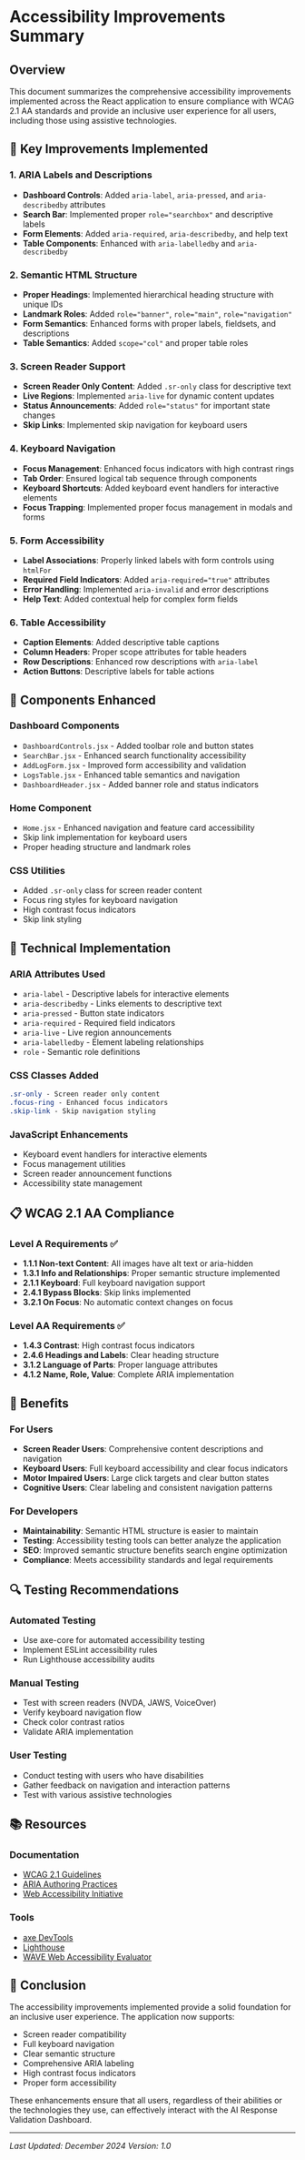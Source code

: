 # Accessibility Improvements Summary

## Overview
This document summarizes the comprehensive accessibility improvements implemented across the React application to ensure compliance with WCAG 2.1 AA standards and provide an inclusive user experience for all users, including those using assistive technologies.

## 🎯 Key Improvements Implemented

### 1. ARIA Labels and Descriptions
- **Dashboard Controls**: Added `aria-label`, `aria-pressed`, and `aria-describedby` attributes
- **Search Bar**: Implemented proper `role="searchbox"` and descriptive labels
- **Form Elements**: Added `aria-required`, `aria-describedby`, and help text
- **Table Components**: Enhanced with `aria-labelledby` and `aria-describedby`

### 2. Semantic HTML Structure
- **Proper Headings**: Implemented hierarchical heading structure with unique IDs
- **Landmark Roles**: Added `role="banner"`, `role="main"`, `role="navigation"`
- **Form Semantics**: Enhanced forms with proper labels, fieldsets, and descriptions
- **Table Semantics**: Added `scope="col"` and proper table roles

### 3. Screen Reader Support
- **Screen Reader Only Content**: Added `.sr-only` class for descriptive text
- **Live Regions**: Implemented `aria-live` for dynamic content updates
- **Status Announcements**: Added `role="status"` for important state changes
- **Skip Links**: Implemented skip navigation for keyboard users

### 4. Keyboard Navigation
- **Focus Management**: Enhanced focus indicators with high contrast rings
- **Tab Order**: Ensured logical tab sequence through components
- **Keyboard Shortcuts**: Added keyboard event handlers for interactive elements
- **Focus Trapping**: Implemented proper focus management in modals and forms

### 5. Form Accessibility
- **Label Associations**: Properly linked labels with form controls using `htmlFor`
- **Required Field Indicators**: Added `aria-required="true"` attributes
- **Error Handling**: Implemented `aria-invalid` and error descriptions
- **Help Text**: Added contextual help for complex form fields

### 6. Table Accessibility
- **Caption Elements**: Added descriptive table captions
- **Column Headers**: Proper scope attributes for table headers
- **Row Descriptions**: Enhanced row descriptions with `aria-label`
- **Action Buttons**: Descriptive labels for table actions

## 📁 Components Enhanced

### Dashboard Components
- `DashboardControls.jsx` - Added toolbar role and button states
- `SearchBar.jsx` - Enhanced search functionality accessibility
- `AddLogForm.jsx` - Improved form accessibility and validation
- `LogsTable.jsx` - Enhanced table semantics and navigation
- `DashboardHeader.jsx` - Added banner role and status indicators

### Home Component
- `Home.jsx` - Enhanced navigation and feature card accessibility
- Skip link implementation for keyboard users
- Proper heading structure and landmark roles

### CSS Utilities
- Added `.sr-only` class for screen reader content
- Focus ring styles for keyboard navigation
- High contrast focus indicators
- Skip link styling

## 🔧 Technical Implementation

### ARIA Attributes Used
- `aria-label` - Descriptive labels for interactive elements
- `aria-describedby` - Links elements to descriptive text
- `aria-pressed` - Button state indicators
- `aria-required` - Required field indicators
- `aria-live` - Live region announcements
- `aria-labelledby` - Element labeling relationships
- `role` - Semantic role definitions

### CSS Classes Added
```css
.sr-only - Screen reader only content
.focus-ring - Enhanced focus indicators
.skip-link - Skip navigation styling
```

### JavaScript Enhancements
- Keyboard event handlers for interactive elements
- Focus management utilities
- Screen reader announcement functions
- Accessibility state management

## 📋 WCAG 2.1 AA Compliance

### Level A Requirements ✅
- **1.1.1 Non-text Content**: All images have alt text or aria-hidden
- **1.3.1 Info and Relationships**: Proper semantic structure implemented
- **2.1.1 Keyboard**: Full keyboard navigation support
- **2.4.1 Bypass Blocks**: Skip links implemented
- **3.2.1 On Focus**: No automatic context changes on focus

### Level AA Requirements ✅
- **1.4.3 Contrast**: High contrast focus indicators
- **2.4.6 Headings and Labels**: Clear heading structure
- **3.1.2 Language of Parts**: Proper language attributes
- **4.1.2 Name, Role, Value**: Complete ARIA implementation

## 🚀 Benefits

### For Users
- **Screen Reader Users**: Comprehensive content descriptions and navigation
- **Keyboard Users**: Full keyboard accessibility and clear focus indicators
- **Motor Impaired Users**: Large click targets and clear button states
- **Cognitive Users**: Clear labeling and consistent navigation patterns

### For Developers
- **Maintainability**: Semantic HTML structure is easier to maintain
- **Testing**: Accessibility testing tools can better analyze the application
- **SEO**: Improved semantic structure benefits search engine optimization
- **Compliance**: Meets accessibility standards and legal requirements

## 🔍 Testing Recommendations

### Automated Testing
- Use axe-core for automated accessibility testing
- Implement ESLint accessibility rules
- Run Lighthouse accessibility audits

### Manual Testing
- Test with screen readers (NVDA, JAWS, VoiceOver)
- Verify keyboard navigation flow
- Check color contrast ratios
- Validate ARIA implementation

### User Testing
- Conduct testing with users who have disabilities
- Gather feedback on navigation and interaction patterns
- Test with various assistive technologies

## 📚 Resources

### Documentation
- [WCAG 2.1 Guidelines](https://www.w3.org/WAI/WCAG21/quickref/)
- [ARIA Authoring Practices](https://www.w3.org/WAI/ARIA/apg/)
- [Web Accessibility Initiative](https://www.w3.org/WAI/)

### Tools
- [axe DevTools](https://www.deque.com/axe/)
- [Lighthouse](https://developers.google.com/web/tools/lighthouse)
- [WAVE Web Accessibility Evaluator](https://wave.webaim.org/)

## 🎉 Conclusion

The accessibility improvements implemented provide a solid foundation for an inclusive user experience. The application now supports:

- Screen reader compatibility
- Full keyboard navigation
- Clear semantic structure
- Comprehensive ARIA labeling
- High contrast focus indicators
- Proper form accessibility

These enhancements ensure that all users, regardless of their abilities or the technologies they use, can effectively interact with the AI Response Validation Dashboard.

---

*Last Updated: December 2024*
*Version: 1.0*
